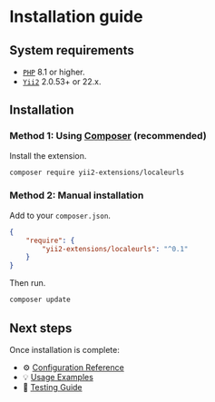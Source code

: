 # Installation guide

## System requirements

- [`PHP`](https://www.php.net/downloads) 8.1 or higher.
- [`Yii2`](https://github.com/yiisoft/yii2) 2.0.53+ or 22.x.

## Installation

### Method 1: Using [Composer](https://getcomposer.org/download/) (recommended)

Install the extension.

```bash
composer require yii2-extensions/localeurls
```

### Method 2: Manual installation

Add to your `composer.json`.

```json
{
    "require": {
        "yii2-extensions/localeurls": "^0.1"
    }
}
```

Then run.

```bash
composer update
```

## Next steps

Once installation is complete:

- ⚙️ [Configuration Reference](configuration.md)
- 💡 [Usage Examples](examples.md)
- 🧪 [Testing Guide](testing.md)
